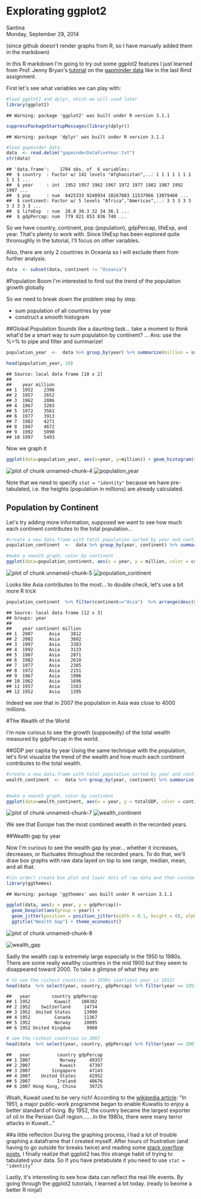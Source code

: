 # Explorating ggplot2
Santina  
Monday, September 29, 2014  

(since github doesn't render graphs from R, so I have manually added them in the markdown)

In this R markdown I'm going to try out some ggplot2 features I just learned from Prof. Jenny Bryan's [tutorial](https://github.com/jennybc/ggplot2-tutorial) on the [gapminder data](http://www.stat.ubc.ca/~jenny/notOcto/STAT545A/examples/gapminder/data/gapminderDataFiveYear.txt) like in the last Rmd assignment. 

First let's see what variables we can play with: 


```r
#load ggplot2 and dplyr, which we will used later
library(ggplot2) 
```

```
## Warning: package 'ggplot2' was built under R version 3.1.1
```

```r
suppressPackageStartupMessages(library(dplyr))
```

```
## Warning: package 'dplyr' was built under R version 3.1.1
```

```r
#load gapminder data 
data  <- read.delim("gapminderDataFiveYear.txt")
str(data)
```

```
## 'data.frame':	1704 obs. of  6 variables:
##  $ country  : Factor w/ 142 levels "Afghanistan",..: 1 1 1 1 1 1 1 1 1 1 ...
##  $ year     : int  1952 1957 1962 1967 1972 1977 1982 1987 1992 1997 ...
##  $ pop      : num  8425333 9240934 10267083 11537966 13079460 ...
##  $ continent: Factor w/ 5 levels "Africa","Americas",..: 3 3 3 3 3 3 3 3 3 3 ...
##  $ lifeExp  : num  28.8 30.3 32 34 36.1 ...
##  $ gdpPercap: num  779 821 853 836 740 ...
```

So we have country, continent, pop (population), gdpPercap, lifeExp, and year. That's plenty to work with. Since lifeExp has been explored quite throroughly in the tutorial, I'll focus on other variables. 

Also, there are only 2 countries in Oceania so I will exclude them from further analysis. 


```r
data  <- subset(data, continent != "Oceania")
```

#Population Boom
I'm interested to find out the trend of the population growth globally 

So we need to break down the problem step by step.  
- sum population of all countries by year 
- construct a smooth histogram 

##Global Population
Sounds like a daunting task... take a moment to think what'd be a smart way to sum population by continent? 
...
Ans: use the %>% to pipe and filter and summarize! 

```r
population_year  <-  data %>% group_by(year) %>% summarize(million = sum(pop)/1000000) 

head(population_year, 10)
```

```
## Source: local data frame [10 x 2]
## 
##    year million
## 1  1952    2396
## 2  1957    2652
## 3  1962    2886
## 4  1967    3203
## 5  1972    3561
## 6  1977    3913
## 7  1982    4271
## 8  1987    4672
## 9  1992    5090
## 10 1997    5493
```

Now we graph it 

```r
ggplot(data=population_year, aes(x=year, y=million)) + geom_histogram(stat="identity", alpha=0.5)
```

![plot of chunk unnamed-chunk-4](./HW3_gapminder_ggplot2_files/figure-html/unnamed-chunk-4.png) 
![population_year](./image_HW3/population_year.png)

Note that we need to specify `stat = "identity"` because we have pre-tabulated, i.e. the heights (population in millions) are already calculated. 

## Population by Continent 
Let's try adding more information, supposed we want to see how much each continent contributes to the total population... 


```r
#create a new data.frame with total population sorted by year and continent
population_continent  <-  data %>% group_by(year, continent) %>% summarize(million = sum(pop)/1000000) 

#make a smooth graph, color by continent
ggplot(data=population_continent, aes(x = year, y = million, color = continent)) + geom_density(stat="identity", alpha=0.6)
```

![plot of chunk unnamed-chunk-5](./HW3_gapminder_ggplot2_files/figure-html/unnamed-chunk-5.png) 
![population_continent](./image_HW3/population_continent.png)

Looks like Asia contributes to the most... to double check, let's use a bit more R trick 


```r
population_continent  %>% filter(continent=="Asia")  %>% arrange(desc(year))
```

```
## Source: local data frame [12 x 3]
## Groups: year
## 
##    year continent million
## 1  2007      Asia    3812
## 2  2002      Asia    3602
## 3  1997      Asia    3383
## 4  1992      Asia    3133
## 5  1987      Asia    2871
## 6  1982      Asia    2610
## 7  1977      Asia    2385
## 8  1972      Asia    2151
## 9  1967      Asia    1906
## 10 1962      Asia    1696
## 11 1957      Asia    1563
## 12 1952      Asia    1395
```

Indeed we see that in 2007 the population in Asia was close to 4000 millions. 

#The Wealth of the World 

I'm now curious to see the growth (supposedly) of the total wealth measured by gdpPercap in the world. 


##GDP per capita by year 
Using the same technique with the population, let's first visualize the trend of the wealth and how much each continent contributes to the total wealth. 



```r
#create a new data.frame with total population sorted by year and continent
wealth_continent  <-  data %>% group_by(year, continent) %>% summarize(totalGDP = sum(gdpPercap)) 


#make a smooth graph, color by continent
ggplot(data=wealth_continent, aes(x = year, y = totalGDP, color = continent)) + geom_density(stat="identity", alpha=0.6)
```

![plot of chunk unnamed-chunk-7](./HW3_gapminder_ggplot2_files/figure-html/unnamed-chunk-7.png) 
![wealth_continent](./image_HW3/wealth_continent.png)

We see that Europe has the most combined wealth in the recorded years. 


##Wealth gap by year 

Now I'm curious to see the wealth gap by year... whether it increases, decreases, or fluctuates throughout the recorded years. To do that, we'll draw box graphs with raw data layed on top to see range, median, mean, and all that.  


```r
#(in order) create box plot and layer dots of raw data and then customize the title and theme
library(ggthemes) 
```

```
## Warning: package 'ggthemes' was built under R version 3.1.1
```

```r
ggplot(data, aes(x = year, y = gdpPercap))+
  geom_boxplot(aes(group = year)) +
  geom_jitter(position = position_jitter(width = 0.1, height = 0), alpha = 1/4) +
  ggtitle("Wealth Gap") + theme_economist()
```

![plot of chunk unnamed-chunk-8](./HW3_gapminder_ggplot2_files/figure-html/unnamed-chunk-8.png) 

![wealth_gap](./image_HW3/wealth_gap.png)

Sadly the wealth cap is extremely large especially in the 1950 to 1980s. There are some really wealthy countries in the mid 1900 but they seem to disappeared toward 2000. To take a glimpse of what they are: 


```r
# to see the richest countries in 1950s (earliest year is 1952)
head(data  %>% select(year, country, gdpPercap) %>% filter(year == 1952)  %>% arrange(desc(gdpPercap)))
```

```
##   year        country gdpPercap
## 1 1952         Kuwait    108382
## 2 1952    Switzerland     14734
## 3 1952  United States     13990
## 4 1952         Canada     11367
## 5 1952         Norway     10095
## 6 1952 United Kingdom      9980
```

```r
# see the richest countries in 2007 
head(data  %>% select(year, country, gdpPercap) %>% filter(year == 2007)  %>% arrange(desc(gdpPercap)))
```

```
##   year          country gdpPercap
## 1 2007           Norway     49357
## 2 2007           Kuwait     47307
## 3 2007        Singapore     47143
## 4 2007    United States     42952
## 5 2007          Ireland     40676
## 6 2007 Hong Kong, China     39725
```

Woah, Kuwait used to be very rich! According to the [wikipedia article](http://en.wikipedia.org/wiki/Kuwait#Economic_prosperity): 
"In 1951, a major public-work programme began to enable Kuwaitis to enjoy a better standard of living. By 1952, the country became the largest exporter of oil in the Persian Gulf region.......In the 1980s, there were many terror attacks in Kuwait..." 

##a little reflection 
During the graphing process, I had a lot of trouble graphing a dataframe that I created myself. After hours of frustration (and having to go outside for breaks twice) and reading some [stack overflow posts](http://stackoverflow.com/questions/15651084/ggplot2-mapping-variable-to-y-and-using-stat-bin), I finally realize that ggplot2 has this strange habit of trying to tabulated your data. So if you have pretabulate it you need to use `stat = "identity"` 

Lastly, it's interesting to see how data can reflect the real life events. By going through the ggplot2 tutorials, I learned a lot today. (ready to beome a better R ninja!)

